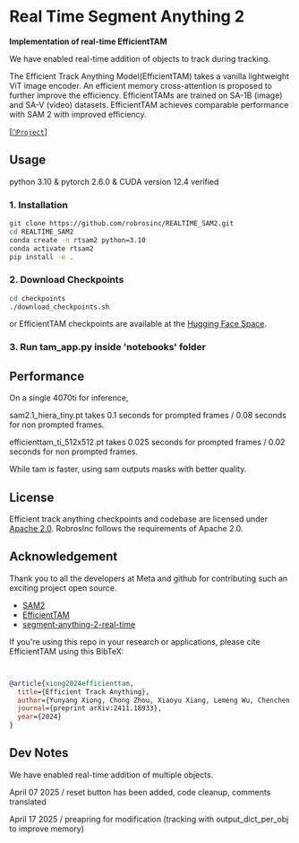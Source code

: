 # Real Time Segment Anything 2
**Implementation of real-time EfficientTAM**

We have enabled real-time addition of objects to track during tracking. 

The Efficient Track Anything Model(EfficientTAM) takes a vanilla lightweight ViT image encoder. An efficient memory cross-attention is proposed to further improve the efficiency. EfficientTAMs are trained on SA-1B (image) and SA-V (video) datasets. EfficientTAM achieves comparable performance with SAM 2 with improved efficiency.

[[`📕Project`](https://yformer.github.io/efficient-track-anything/)]

## Usage
python 3.10 & pytorch 2.6.0 & CUDA version 12.4 verified

### 1. Installation

```bash
git clone https://github.com/robrosinc/REALTIME_SAM2.git
cd REALTIME_SAM2
conda create -n rtsam2 python=3.10
conda activate rtsam2
pip install -e .
```
### 2. Download Checkpoints

```bash
cd checkpoints
./download_checkpoints.sh
```

or EfficientTAM checkpoints are available at the [Hugging Face Space](https://huggingface.co/yunyangx/efficient-track-anything/tree/main).

### 3. Run tam_app.py inside 'notebooks' folder

## Performance
On a single 4070ti for inference,

sam2.1_hiera_tiny.pt takes 0.1 seconds for prompted frames / 0.08 seconds for non prompted frames.

efficienttam_ti_512x512.pt takes 0.025 seconds for prompted frames / 0.02 seconds for non prompted frames.

While tam is faster, using sam outputs masks with better quality.


## License
Efficient track anything checkpoints and codebase are licensed under [Apache 2.0](./LICENSE).
RobrosInc follows the requirements of Apache 2.0.

## Acknowledgement
Thank you to all the developers at Meta and github for contributing such an exciting project open source. 

+ [SAM2](https://github.com/facebookresearch/sam2)
+ [EfficientTAM](https://github.com/yformer/EfficientTAM)
+ [segment-anything-2-real-time](https://github.com/Gy920/segment-anything-2-real-time)

If you're using this repo in your research or applications, please cite EfficientTAM using this BibTeX:
```bibtex


@article{xiong2024efficienttam,
  title={Efficient Track Anything},
  author={Yunyang Xiong, Chong Zhou, Xiaoyu Xiang, Lemeng Wu, Chenchen Zhu, Zechun Liu, Saksham Suri, Balakrishnan Varadarajan, Ramya Akula, Forrest Iandola, Raghuraman Krishnamoorthi, Bilge Soran, Vikas Chandra},
  journal={preprint arXiv:2411.18933},
  year={2024}
}
```

## Dev Notes
We have enabled real-time addition of multiple objects.

April 07 2025 / reset button has been added, code cleanup, comments translated

April 17 2025 / preapring for modification (tracking with output_dict_per_obj to improve memory)

